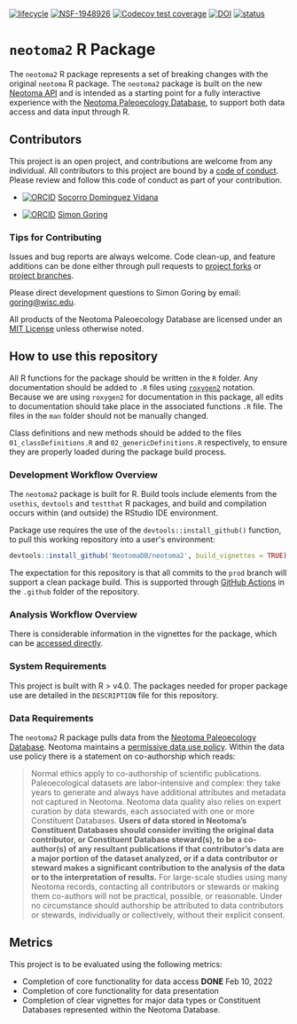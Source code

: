 <!-- badges: start -->
[![lifecycle](https://img.shields.io/badge/lifecycle-experimental-orange.svg)](https://lifecycle.r-lib.org/articles/stages.html#experimental)
[![NSF-1948926](https://img.shields.io/badge/NSF-1948926-blue.svg)](https://www.nsf.gov/awardsearch/showAward?AWD_ID=1948926)
[![Codecov test coverage](https://codecov.io/gh/NeotomaDB/neotoma2/branch/production/graph/badge.svg)](https://app.codecov.io/gh/NeotomaDB/neotoma2?branch=production)
[![DOI](https://zenodo.org/badge/265675258.svg)](https://zenodo.org/badge/latestdoi/265675258) 
[![status](https://joss.theoj.org/papers/80636d1e6d32175f13edb7e7ed14089a/status.svg)](https://joss.theoj.org/papers/80636d1e6d32175f13edb7e7ed14089a)
<!-- badges: end -->

# `neotoma2` R Package

The `neotoma2` R package represents a set of breaking changes with the original `neotoma` R package.  The `neotoma2` package is built on the new [Neotoma API](https://api.neotomadb.org/api-docs) and is intended as a starting point for a fully interactive experience with the [Neotoma Paleoecology Database](https://www.neotomadb.org), to support both data access and data input through R.

## Contributors

This project is an open project, and contributions are welcome from any individual.  All contributors to this project are bound by a [code of conduct](https://github.com/NeotomaDB/neotoma2/blob/production/CODE_OF_CONDUCT.md).  Please review and follow this code of conduct as part of your contribution.

* [![ORCID](https://img.shields.io/badge/orcid-0000--0002--7926--4935-brightgreen.svg)](https://orcid.org/0000-0002-7926-4935) [Socorro Dominguez Vidana](https://ht-data.com/)

* [![ORCID](https://img.shields.io/badge/orcid-0000--0002--2700--4605-brightgreen.svg)](https://orcid.org/0000-0002-2700-4605) [Simon Goring](http://www.goring.org)

### Tips for Contributing

Issues and bug reports are always welcome.  Code clean-up, and feature additions can be done either through pull requests to [project forks](https://github.com/NeotomaDB/neotoma2/network/members) or [project branches](https://github.com/NeotomaDB/neotoma2/branches).

Please direct development questions to Simon Goring by email: [goring@wisc.edu](mailto:goring@wisc.edu).

All products of the Neotoma Paleoecology Database are licensed under an [MIT License](LICENSE) unless otherwise noted.

## How to use this repository

All R functions for the package should be written in the `R` folder.  Any documentation should be added to `.R` files using [`roxygen2`](https://cran.r-project.org/package=roxygen2) notation.  Because we are using `roxygen2` for documentation in this package, all edits to documentation should take place in the associated functions `.R` file. The files in the `man` folder should not be manually changed.

Class definitions and new methods should be added to the files `01_classDefinitions.R` and `02_genericDefinitions.R` respectively, to ensure they are properly loaded during the package build process.

### Development Workflow Overview

The `neotoma2` package is built for R.  Build tools include elements from the `usethis`, `devtools` and `testthat` R packages, and build and compilation occurs within (and outside) the RStudio IDE environment.

Package use requires the use of the `devtools::install_github()` function, to pull this working repository into a user's environment:

```r
devtools::install_github('NeotomaDB/neotoma2', build_vignettes = TRUE)
```

The expectation for this repository is that all commits to the `prod` branch will support a clean package build.  This is supported through [GitHub Actions](https://github.com/NeotomaDB/neotoma2/actions) in the `.github` folder of the repository.

### Analysis Workflow Overview

There is considerable information in the vignettes for the package, which can be [accessed directly](https://github.com/NeotomaDB/neotoma2/tree/production/vignettes).

### System Requirements

This project is built with R > v4.0.  The packages needed for proper package use are detailed in the `DESCRIPTION` file for this repository.

### Data Requirements

The `neotoma2` R package pulls data from the [Neotoma Paleoecology Database](https://www.neotomadb.org).  Neotoma maintains a [permissive data use policy](https://www.neotomadb.org/data/data-use-and-embargo-policy).  Within the data use policy there is a statement on co-authorship which reads:

> Normal ethics apply to co-authorship of scientific publications. Paleoecological datasets are labor-intensive and complex: they take years to generate and always have additional attributes and metadata not captured in Neotoma. Neotoma data quality also relies on expert curation by data stewards, each associated with one or more Constituent Databases. **Users of data stored in Neotoma’s Constituent Databases should consider inviting the original data contributor, or Constituent Database steward(s), to be a co-author(s) of any resultant publications if that contributor’s data are a major portion of the dataset analyzed, or if a data contributor or steward makes a significant contribution to the analysis of the data or to the interpretation of results.** For large-scale studies using many Neotoma records, contacting all contributors or stewards or making them co-authors will not be practical, possible, or reasonable. Under no circumstance should authorship be attributed to data contributors or stewards, individually or collectively, without their explicit consent.

## Metrics

This project is to be evaluated using the following metrics:

* Completion of core functionality for data access **DONE** Feb 10, 2022
* Completion of core functionality for data presentation
* Completion of clear vignettes for major data types or Constituent Databases represented within the Neotoma Database.
